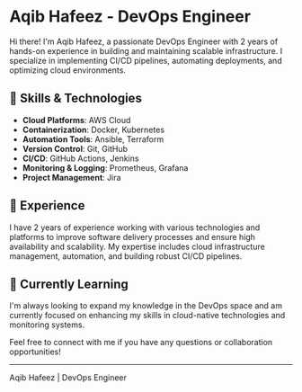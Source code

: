 # Aqib Hafeez - DevOps Engineer

Hi there! I'm Aqib Hafeez, a passionate DevOps Engineer with 2 years of hands-on experience in building and maintaining scalable infrastructure. I specialize in implementing CI/CD pipelines, automating deployments, and optimizing cloud environments.

## 🚀 Skills & Technologies

- **Cloud Platforms**: AWS Cloud
- **Containerization**: Docker, Kubernetes
- **Automation Tools**: Ansible, Terraform
- **Version Control**: Git, GitHub
- **CI/CD**: GitHub Actions, Jenkins
- **Monitoring & Logging**: Prometheus, Grafana
- **Project Management**: Jira

## 💼 Experience
I have 2 years of experience working with various technologies and platforms to improve software delivery processes and ensure high availability and scalability. My expertise includes cloud infrastructure management, automation, and building robust CI/CD pipelines.

## 🌱 Currently Learning
I'm always looking to expand my knowledge in the DevOps space and am currently focused on enhancing my skills in cloud-native technologies and monitoring systems.

Feel free to connect with me if you have any questions or collaboration opportunities!

---
Aqib Hafeez | DevOps Engineer
